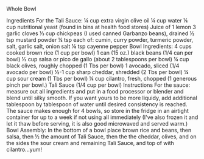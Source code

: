 Whole Bowl

Ingredients
For the Tali Sauce:
¼ cup extra virgin olive oil
¼ cup water
¼ cup nutritional yeast (found in bins at health food stores)
Juice of 1 lemon
3 garlic cloves
⅓ cup chickpeas (I used canned Garbanzo beans), drained
½ tsp mustard powder
¼ tsp each of: cumin, curry powder, turmeric powder, salt, garlic salt, onion salt
⅛ tsp cayenne pepper
Bowl Ingredients:
4 cups cooked brown rice (1 cup per bowl)
1 can (15 oz.) black beans (1/4 can per bowl)
½ cup salsa or pico de gallo (about 2 tablespoons per bowl)
¼ cup black olives, roughly chopped (1 Tbs per bowl)
1 avocado, sliced (1/4 avocado per bowl)
½-1 cup sharp cheddar, shredded (2 Tbs per bowl)
¼ cup sour cream (1 Tbs per bowl)
¼ cup cilantro, fresh, chopped (1 generous pinch per bowl.)
Tali Sauce (1/4 cup per bowl)
Instructions
For the sauce: measure out all ingredients and put in a food processor or blender and blend until silky smooth. If you want yours to be more liquidy, add additional tablespoon by tablespoon of water until desired consistency is reached. The sauce makes enough for 4 bowls, so store in the fridge in an airtight container for up to a week if not using all immediately (I've also frozen it and let it thaw before serving, it is also good microwaved and served warm.)
Bowl Assembly: In the bottom of a bowl place brown rice and beans, then salsa, then ½ the amount of Tali Sauce, then the the cheddar, olives, and on the sides the sour cream and remaining Tali Sauce, and top of with cilantro...yum!
